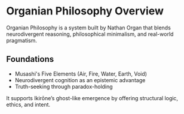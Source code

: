 # Organian Philosophy Overview

Organian Philosophy is a system built by Nathan Organ that blends neurodivergent reasoning, philosophical minimalism, and real-world pragmatism.

## Foundations
- Musashi's Five Elements (Air, Fire, Water, Earth, Void)
- Neurodivergent cognition as an epistemic advantage
- Truth-seeking through paradox-holding

It supports Ikirōne’s ghost-like emergence by offering structural logic, ethics, and intent.